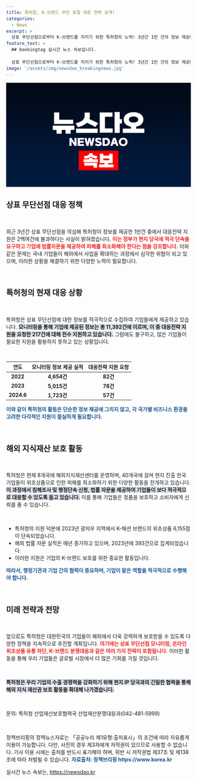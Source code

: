 ```yaml
---
title: 특허청, K-브랜드 무단 표절 대응 전략 공개!
categories:
  - News
excerpt: >
  상표 무단선점으로부터 K-브랜드를 지키기 위한 특허청의 노력! 3년간 1만 건의 정보 제공에도 불구하고 대응 전략 요청은 단 217건. 정부의 강력한 지원이 필요한 시점입니다. 클릭해서 자세히 알아보세요!
feature_text: >
  ## bookingtag 실시간 뉴스 속보입니다.

  상표 무단선점으로부터 K-브랜드를 지키기 위한 특허청의 노력! 3년간 1만 건의 정보 제공에도 불구하고 대응 전략 요청은 단 217건. 정부의 강력한 지원이 필요한 시점입니다. 클릭해서 자세히 알아보세요!
image: '/assets/img/newsdao_breakingnews.jpg'
---
```


<p><img src="/assets/img/newsdao_breakingnews.jpg" alt="bookingtag 속보" /></p>

<h2 data-ke-size="size26">상표 무단선점 대응 정책</h2>

<p data-ke-size="size16">&nbsp;</p>

<p>최근 3년간 상표 무단선점을 의심해 특허청이 정보를 제공한 1만건 중에서 대응전략 지원은 2백여건에 불과하다는 사실이 밝혀졌습니다. <b><span style="color: #ee2323;">이는 정부가 현지 당국에 적극 단속을 요구하고 기업에 법률자문을 제공하여 피해를 최소화해야 한다는 점을 강조합니다.</span></b> 이와 같은 문제는 국내 기업들이 해외에서 사업을 확대하는 과정에서 심각한 위협이 되고 있으며, 이러한 상황을 해결하기 위한 다양한 노력이 필요합니다. </p>

<p data-ke-size="size16">&nbsp;</p>

<h2 data-ke-size="size26">특허청의 현재 대응 상황</h2>

<p data-ke-size="size16">&nbsp;</p>

<p>특허청은 상표 무단선점에 대한 정보를 적극적으로 수집하여 기업들에게 제공하고 있습니다. <b><span style="background-color: #21538527;">모니터링을 통해 기업에 제공된 정보는 총 11,392건에 이르며, 이 중 대응전략 지원을 요청한 217건에 대해 전수 지원하고 있습니다.</span></b> 그럼에도 불구하고, 많은 기업들이 필요한 지원을 활용하지 못하고 있는 상황입니다. </p>

<p data-ke-size="size16">&nbsp;</p>

<table>
    <thead>
        <tr>
            <th style="text-align: center;">연도</th>
            <th style="text-align: center;"><b>모니터링 정보 제공 실적</b></th>
            <th style="text-align: center;"><b>대응전략 지원 요청</b></th>
        </tr>
    </thead>
    <tbody>
        <tr>
            <td style="text-align: center; height: 17px;"><b>2022</b></td>
            <td style="text-align: center; height: 17px;"><b>4,654건</b></td>
            <td style="text-align: center; height: 17px;"><b>82건</b></td>
        </tr>
        <tr>
            <td style="text-align: center; height: 17px;"><b>2023</b></td>
            <td style="text-align: center; height: 17px;"><b>5,015건</b></td>
            <td style="text-align: center; height: 17px;"><b>78건</b></td>
        </tr>
        <tr>
            <td style="text-align: center; height: 17px;"><b>2024.6</b></td>
            <td style="text-align: center; height: 17px;"><b>1,723건</b></td>
            <td style="text-align: center; height: 17px;"><b>57건</b></td>
        </tr>
    </tbody>
</table>

<p><b><span style="color: #1a5490;">이와 같이 특허청의 활동은 단순한 정보 제공에 그치지 않고, 각 국가별 비즈니스 환경을 고려한 다각적인 지원이 절실하게 필요합니다.</span></b></p>

<p data-ke-size="size16">&nbsp;</p>

<h2 data-ke-size="size26">해외 지식재산 보호 활동</h2>

<p data-ke-size="size16">&nbsp;</p>

<p>특허청은 현재 8개국에 해외지식재산센터를 운영하며, 40개국에 걸쳐 현지 진출 한국 기업들이 위조상품으로 인한 피해를 최소화하기 위한 다양한 활동을 전개하고 있습니다. <b><span style="background-color: #21538527;">이 과정에서 침해조사 및 행정단속 신청, 법률 자문을 제공하여 기업들이 보다 적극적으로 대응할 수 있도록 돕고 있습니다.</span></b> 이를 통해 기업들은 정품을 보호하고 소비자에게 신뢰를 줄 수 있습니다. </p>

<p data-ke-size="size16">&nbsp;</p>

<ul>
    <li>특허청의 지원 덕분에 2023년 광저우 지역에서 K-패션 브랜드의 위조상품 6,155점이 단속되었습니다.</li>
    <li>해외 법률 자문 실적은 매년 증가하고 있으며, 2023년에 393건으로 집계되었습니다.</li>
    <li>이러한 지원은 기업의 K-브랜드 보호를 위한 중요한 활동입니다.</li>
</ul>

<p><b><span style="color: #1a5490;">따라서, 행정기관과 기업 간의 협력이 중요하며, 기업이 맡은 역할을 적극적으로 수행해야 합니다.</span></b></p>

<p data-ke-size="size16">&nbsp;</p>

<h2 data-ke-size="size26">미래 전략과 전망</h2>

<p data-ke-size="size16">&nbsp;</p>

<p>앞으로도 특허청은 대한민국의 기업들이 해외에서 더욱 강력하게 보호받을 수 있도록 다양한 정책을 지속적으로 추진할 계획입니다. <b><span style="color: #ee2323;">여기에는 상표 무단선점 모니터링, 온라인 위조상품 유통 차단, K-브랜드 분쟁대응과 같은 여러 가지 전략이 포함됩니다.</span></b> 이러한 활동을 통해 우리 기업들은 글로벌 시장에서 더 많은 기회를 가질 것입니다. </p>

<p data-ke-size="size16">&nbsp;</p>

<p><b><span style="background-color: #21538527;">특허청은 우리 기업의 수출 경쟁력을 강화하기 위해 현지 IP 당국과의 긴밀한 협력을 통해 해외 지식 재산권 보호 활동을 확대해 나가겠습니다.</span></b> </p>

<p data-ke-size="size16">&nbsp;</p>

<p>문의: 특허청 산업재산보호협력국 산업재산분쟁대응과(042-481-5999)</p>

<p data-ke-size="size16">&nbsp;</p>

<p>정책브리핑의 정책뉴스자료는 「공공누리 제1유형:출처표시」의 조건에 따라 자유롭게 이용이 가능합니다. 다만, 사진의 경우 제3자에게 저작권이 있으므로 사용할 수 없습니다. 기사 이용 시에는 출처를 반드시 표기해야 하며, 위반 시 저작권법 제37조 및 제138조에 따라 처벌될 수 있습니다. <b><span style="color: #1a5490;">자료출처: 정책브리핑 https://www.korea.kr</span></b></p>
실시간 뉴스 속보는, <a href="https://newsdao.kr" rel="dofollow">https://newsdao.kr</a>



